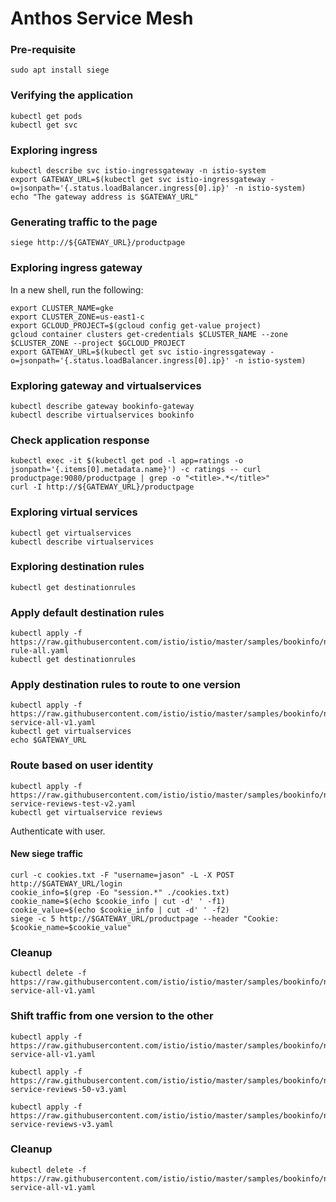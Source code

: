 # Anthos Service Mesh

### Pre-requisite
```
sudo apt install siege
```

### Verifying the application
```
kubectl get pods
kubectl get svc
```

### Exploring ingress
```
kubectl describe svc istio-ingressgateway -n istio-system
export GATEWAY_URL=$(kubectl get svc istio-ingressgateway -o=jsonpath='{.status.loadBalancer.ingress[0].ip}' -n istio-system)
echo "The gateway address is $GATEWAY_URL"
```

### Generating traffic to the page
```
siege http://${GATEWAY_URL}/productpage
```

### Exploring ingress gateway
In a new shell, run the following:
```
export CLUSTER_NAME=gke
export CLUSTER_ZONE=us-east1-c
export GCLOUD_PROJECT=$(gcloud config get-value project)
gcloud container clusters get-credentials $CLUSTER_NAME --zone $CLUSTER_ZONE --project $GCLOUD_PROJECT
export GATEWAY_URL=$(kubectl get svc istio-ingressgateway -o=jsonpath='{.status.loadBalancer.ingress[0].ip}' -n istio-system)
```

### Exploring gateway and virtualservices
```
kubectl describe gateway bookinfo-gateway
kubectl describe virtualservices bookinfo
```

### Check application response
```
kubectl exec -it $(kubectl get pod -l app=ratings -o jsonpath='{.items[0].metadata.name}') -c ratings -- curl productpage:9080/productpage | grep -o "<title>.*</title>"
curl -I http://${GATEWAY_URL}/productpage
```

### Exploring virtual services
```
kubectl get virtualservices
kubectl describe virtualservices
```

### Exploring destination rules
```
kubectl get destinationrules
```

### Apply default destination rules
```
kubectl apply -f https://raw.githubusercontent.com/istio/istio/master/samples/bookinfo/networking/destination-rule-all.yaml
kubectl get destinationrules
```

### Apply destination rules to route to one version
```
kubectl apply -f https://raw.githubusercontent.com/istio/istio/master/samples/bookinfo/networking/virtual-service-all-v1.yaml
kubectl get virtualservices
echo $GATEWAY_URL
```

### Route based on user identity 
```
kubectl apply -f https://raw.githubusercontent.com/istio/istio/master/samples/bookinfo/networking/virtual-service-reviews-test-v2.yaml
kubectl get virtualservice reviews
```
Authenticate with user.

#### New siege traffic
```
curl -c cookies.txt -F "username=jason" -L -X POST http://$GATEWAY_URL/login
cookie_info=$(grep -Eo "session.*" ./cookies.txt)
cookie_name=$(echo $cookie_info | cut -d' ' -f1)
cookie_value=$(echo $cookie_info | cut -d' ' -f2)
siege -c 5 http://$GATEWAY_URL/productpage --header "Cookie: $cookie_name=$cookie_value"
```

### Cleanup
```
kubectl delete -f https://raw.githubusercontent.com/istio/istio/master/samples/bookinfo/networking/virtual-service-all-v1.yaml
```
### Shift traffic from one version to the other
```
kubectl apply -f https://raw.githubusercontent.com/istio/istio/master/samples/bookinfo/networking/virtual-service-all-v1.yaml

kubectl apply -f https://raw.githubusercontent.com/istio/istio/master/samples/bookinfo/networking/virtual-service-reviews-50-v3.yaml

kubectl apply -f https://raw.githubusercontent.com/istio/istio/master/samples/bookinfo/networking/virtual-service-reviews-v3.yaml
```

### Cleanup
```
kubectl delete -f https://raw.githubusercontent.com/istio/istio/master/samples/bookinfo/networking/virtual-service-all-v1.yaml
```
